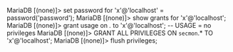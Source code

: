 MariaDB [(none)]> set password for 'x'@'localhost' = password('password');
MariaDB [(none)]> show grants for 'x'@'localhost';
MariaDB [(none)]> grant usage on *.* to 'x'@'localhost'; -- USAGE = no privileges
MariaDB [(none)]> GRANT ALL PRIVILEGES ON `secmon`.* TO 'x'@'localhost';
MariaDB [(none)]> flush privileges;

